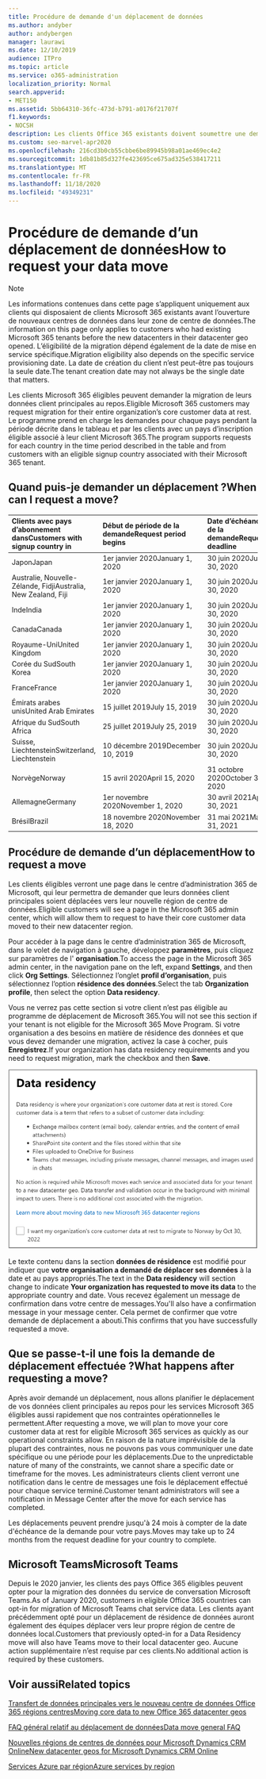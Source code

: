 ```yaml
---
title: Procédure de demande d'un déplacement de données
ms.author: andyber
author: andybergen
manager: laurawi
ms.date: 12/10/2019
audience: ITPro
ms.topic: article
ms.service: o365-administration
localization_priority: Normal
search.appverid:
- MET150
ms.assetid: 5bb64310-36fc-473d-b791-a0176f21707f
f1.keywords:
- NOCSH
description: Les clients Office 365 existants doivent soumettre une demande avant la date d’échéance de leur pays pour que leurs données Microsoft 365 services soient déplacées vers leur nouvelle région géographique.
ms.custom: seo-marvel-apr2020
ms.openlocfilehash: 216cd3b0cb55cbbe6be89945b98a01ae469ec4e2
ms.sourcegitcommit: 1db81b85d327fe423695ce675ad325e538417211
ms.translationtype: MT
ms.contentlocale: fr-FR
ms.lasthandoff: 11/18/2020
ms.locfileid: "49349231"
---
```

# <a name="how-to-request-your-data-move"></a><span data-ttu-id="a9afb-103">Procédure de demande d’un déplacement de données</span><span class="sxs-lookup"><span data-stu-id="a9afb-103">How to request your data move</span></span>

> [!NOTE]
> <span data-ttu-id="a9afb-104">Les informations contenues dans cette page s’appliquent uniquement aux clients qui disposaient de clients Microsoft 365 existants avant l’ouverture de nouveaux centres de données dans leur zone de centre de données.</span><span class="sxs-lookup"><span data-stu-id="a9afb-104">The information on this page only applies to customers who had existing Microsoft 365 tenants before the new datacenters in their datacenter geo opened.</span></span> <span data-ttu-id="a9afb-105">L’éligibilité de la migration dépend également de la date de mise en service spécifique.</span><span class="sxs-lookup"><span data-stu-id="a9afb-105">Migration eligibility also depends on the specific service provisioning date.</span></span>  <span data-ttu-id="a9afb-106">La date de création du client n’est peut-être pas toujours la seule date.</span><span class="sxs-lookup"><span data-stu-id="a9afb-106">The tenant creation date may not always be the single date that matters.</span></span>
  
<span data-ttu-id="a9afb-107">Les clients Microsoft 365 éligibles peuvent demander la migration de leurs données client principales au repos.</span><span class="sxs-lookup"><span data-stu-id="a9afb-107">Eligible Microsoft 365 customers may request migration for their entire organization’s core customer data at rest.</span></span>  <span data-ttu-id="a9afb-108">Le programme prend en charge les demandes pour chaque pays pendant la période décrite dans le tableau et par les clients avec un pays d’inscription éligible associé à leur client Microsoft 365.</span><span class="sxs-lookup"><span data-stu-id="a9afb-108">The program supports requests for each country in the time period described in the table and from customers with an eligible signup country associated with their Microsoft 365 tenant.</span></span>
  
## <a name="when-can-i-request-a-move"></a><span data-ttu-id="a9afb-109">Quand puis-je demander un déplacement ?</span><span class="sxs-lookup"><span data-stu-id="a9afb-109">When can I request a move?</span></span>

| <span data-ttu-id="a9afb-110">Clients avec pays d’abonnement dans</span><span class="sxs-lookup"><span data-stu-id="a9afb-110">Customers with signup country in</span></span> | <span data-ttu-id="a9afb-111">Début de période de la demande</span><span class="sxs-lookup"><span data-stu-id="a9afb-111">Request period begins</span></span> | <span data-ttu-id="a9afb-112">Date d’échéance de la demande</span><span class="sxs-lookup"><span data-stu-id="a9afb-112">Request deadline</span></span> |
|:-----|:-----|:-----|
|<span data-ttu-id="a9afb-113">Japon</span><span class="sxs-lookup"><span data-stu-id="a9afb-113">Japan</span></span>  <br/> |<span data-ttu-id="a9afb-114">1er janvier 2020</span><span class="sxs-lookup"><span data-stu-id="a9afb-114">January 1, 2020</span></span>  <br/> |<span data-ttu-id="a9afb-115">30 juin 2020</span><span class="sxs-lookup"><span data-stu-id="a9afb-115">June 30, 2020</span></span>  <br/> |
|<span data-ttu-id="a9afb-116">Australie, Nouvelle-Zélande, Fidji</span><span class="sxs-lookup"><span data-stu-id="a9afb-116">Australia, New Zealand, Fiji</span></span>  <br/> |<span data-ttu-id="a9afb-117">1er janvier 2020</span><span class="sxs-lookup"><span data-stu-id="a9afb-117">January 1, 2020</span></span>  <br/> |<span data-ttu-id="a9afb-118">30 juin 2020</span><span class="sxs-lookup"><span data-stu-id="a9afb-118">June 30, 2020</span></span>  <br/> |
|<span data-ttu-id="a9afb-119">Inde</span><span class="sxs-lookup"><span data-stu-id="a9afb-119">India</span></span>  <br/> |<span data-ttu-id="a9afb-120">1er janvier 2020</span><span class="sxs-lookup"><span data-stu-id="a9afb-120">January 1, 2020</span></span>  <br/> |<span data-ttu-id="a9afb-121">30 juin 2020</span><span class="sxs-lookup"><span data-stu-id="a9afb-121">June 30, 2020</span></span>  <br/> |
|<span data-ttu-id="a9afb-122">Canada</span><span class="sxs-lookup"><span data-stu-id="a9afb-122">Canada</span></span>  <br/> |<span data-ttu-id="a9afb-123">1er janvier 2020</span><span class="sxs-lookup"><span data-stu-id="a9afb-123">January 1, 2020</span></span>  <br/> |<span data-ttu-id="a9afb-124">30 juin 2020</span><span class="sxs-lookup"><span data-stu-id="a9afb-124">June 30, 2020</span></span>  <br/> |
|<span data-ttu-id="a9afb-125">Royaume-Uni</span><span class="sxs-lookup"><span data-stu-id="a9afb-125">United Kingdom</span></span>  <br/> |<span data-ttu-id="a9afb-126">1er janvier 2020</span><span class="sxs-lookup"><span data-stu-id="a9afb-126">January 1, 2020</span></span>  <br/> |<span data-ttu-id="a9afb-127">30 juin 2020</span><span class="sxs-lookup"><span data-stu-id="a9afb-127">June 30, 2020</span></span>  <br/> |
|<span data-ttu-id="a9afb-128">Corée du Sud</span><span class="sxs-lookup"><span data-stu-id="a9afb-128">South Korea</span></span>  <br/> |<span data-ttu-id="a9afb-129">1er janvier 2020</span><span class="sxs-lookup"><span data-stu-id="a9afb-129">January 1, 2020</span></span>  <br/> |<span data-ttu-id="a9afb-130">30 juin 2020</span><span class="sxs-lookup"><span data-stu-id="a9afb-130">June 30, 2020</span></span>  <br/> |
|<span data-ttu-id="a9afb-131">France</span><span class="sxs-lookup"><span data-stu-id="a9afb-131">France</span></span>  <br/> |<span data-ttu-id="a9afb-132">1er janvier 2020</span><span class="sxs-lookup"><span data-stu-id="a9afb-132">January 1, 2020</span></span>  <br/> |<span data-ttu-id="a9afb-133">30 juin 2020</span><span class="sxs-lookup"><span data-stu-id="a9afb-133">June 30, 2020</span></span>  <br/> |
|<span data-ttu-id="a9afb-134">Émirats arabes unis</span><span class="sxs-lookup"><span data-stu-id="a9afb-134">United Arab Emirates</span></span>  <br/> |<span data-ttu-id="a9afb-135">15 juillet 2019</span><span class="sxs-lookup"><span data-stu-id="a9afb-135">July 15, 2019</span></span>  <br/> |<span data-ttu-id="a9afb-136">30 juin 2020</span><span class="sxs-lookup"><span data-stu-id="a9afb-136">June 30, 2020</span></span>  <br/> |
|<span data-ttu-id="a9afb-137">Afrique du Sud</span><span class="sxs-lookup"><span data-stu-id="a9afb-137">South Africa</span></span>  <br/> |<span data-ttu-id="a9afb-138">25 juillet 2019</span><span class="sxs-lookup"><span data-stu-id="a9afb-138">July 25, 2019</span></span>  <br/> |<span data-ttu-id="a9afb-139">30 juin 2020</span><span class="sxs-lookup"><span data-stu-id="a9afb-139">June 30, 2020</span></span>  <br/> |
|<span data-ttu-id="a9afb-140">Suisse, Liechtenstein</span><span class="sxs-lookup"><span data-stu-id="a9afb-140">Switzerland, Liechtenstein</span></span>  <br/> |<span data-ttu-id="a9afb-141">10 décembre 2019</span><span class="sxs-lookup"><span data-stu-id="a9afb-141">December 10, 2019</span></span>  <br/> |<span data-ttu-id="a9afb-142">30 juin 2020</span><span class="sxs-lookup"><span data-stu-id="a9afb-142">June 30, 2020</span></span>  <br/> |
|<span data-ttu-id="a9afb-143">Norvège</span><span class="sxs-lookup"><span data-stu-id="a9afb-143">Norway</span></span>  <br/> |<span data-ttu-id="a9afb-144">15 avril 2020</span><span class="sxs-lookup"><span data-stu-id="a9afb-144">April 15, 2020</span></span>  <br/> |<span data-ttu-id="a9afb-145">31 octobre 2020</span><span class="sxs-lookup"><span data-stu-id="a9afb-145">October 31, 2020</span></span>  <br/> |
|<span data-ttu-id="a9afb-146">Allemagne</span><span class="sxs-lookup"><span data-stu-id="a9afb-146">Germany</span></span>  <br/> |<span data-ttu-id="a9afb-147">1er novembre 2020</span><span class="sxs-lookup"><span data-stu-id="a9afb-147">November 1, 2020</span></span>  <br/> |<span data-ttu-id="a9afb-148">30 avril 2021</span><span class="sxs-lookup"><span data-stu-id="a9afb-148">April 30, 2021</span></span>  <br/> |
|<span data-ttu-id="a9afb-149">Brésil</span><span class="sxs-lookup"><span data-stu-id="a9afb-149">Brazil</span></span>  <br/> |<span data-ttu-id="a9afb-150">18 novembre 2020</span><span class="sxs-lookup"><span data-stu-id="a9afb-150">November 18, 2020</span></span>  <br/> |<span data-ttu-id="a9afb-151">31 mai 2021</span><span class="sxs-lookup"><span data-stu-id="a9afb-151">May 31, 2021</span></span>  <br/> |

## <a name="how-to-request-a-move"></a><span data-ttu-id="a9afb-152">Procédure de demande d’un déplacement</span><span class="sxs-lookup"><span data-stu-id="a9afb-152">How to request a move</span></span>

<span data-ttu-id="a9afb-153">Les clients éligibles verront une page dans le centre d’administration 365 de Microsoft, qui leur permettra de demander que leurs données client principales soient déplacées vers leur nouvelle région de centre de données.</span><span class="sxs-lookup"><span data-stu-id="a9afb-153">Eligible customers will see a page in the Microsoft 365 admin center, which will allow them to request to have their core customer data moved to their new datacenter region.</span></span>  
  
<span data-ttu-id="a9afb-154">Pour accéder à la page dans le centre d’administration 365 de Microsoft, dans le volet de navigation à gauche, développez **paramètres**, puis cliquez sur paramètres de l' **organisation**.</span><span class="sxs-lookup"><span data-stu-id="a9afb-154">To access the page in the Microsoft 365 admin center, in the navigation pane on the left, expand **Settings**, and then click **Org Settings**.</span></span>
<span data-ttu-id="a9afb-155">Sélectionnez l’onglet **profil d’organisation**, puis sélectionnez l’option **résidence des données**.</span><span class="sxs-lookup"><span data-stu-id="a9afb-155">Select the tab **Organization profile**, then select the option **Data residency**.</span></span>
  
<span data-ttu-id="a9afb-156">Vous ne verrez pas cette section si votre client n’est pas éligible au programme de déplacement de Microsoft 365.</span><span class="sxs-lookup"><span data-stu-id="a9afb-156">You will not see this section if your tenant is not eligible for the Microsoft 365 Move Program.</span></span>  <span data-ttu-id="a9afb-157">Si votre organisation a des besoins en matière de résidence des données et que vous devez demander une migration, activez la case à cocher, puis **Enregistrez**.</span><span class="sxs-lookup"><span data-stu-id="a9afb-157">If your organization has data residency requirements and you need to request migration, mark the checkbox and then **Save**.</span></span>
  
![Écran de l'action d'abonnement dans le centre de données](../media/dataresidencyflyoutae.jpg)
  
<span data-ttu-id="a9afb-159">Le texte contenu dans la section **données de résidence** est modifié pour indiquer que **votre organisation a demandé de déplacer ses données** à la date et au pays appropriés.</span><span class="sxs-lookup"><span data-stu-id="a9afb-159">The text in the **Data residency** will section change to indicate **Your organization has requested to move its data** to the appropriate country and date.</span></span> <span data-ttu-id="a9afb-160">Vous recevez également un message de confirmation dans votre centre de messages.</span><span class="sxs-lookup"><span data-stu-id="a9afb-160">You'll also have a confirmation message in your message center.</span></span> <span data-ttu-id="a9afb-161">Cela permet de confirmer que votre demande de déplacement a abouti.</span><span class="sxs-lookup"><span data-stu-id="a9afb-161">This confirms that you have successfully requested a move.</span></span> 
  
## <a name="what-happens-after-requesting-a-move"></a><span data-ttu-id="a9afb-162">Que se passe-t-il une fois la demande de déplacement effectuée ?</span><span class="sxs-lookup"><span data-stu-id="a9afb-162">What happens after requesting a move?</span></span>

<span data-ttu-id="a9afb-163">Après avoir demandé un déplacement, nous allons planifier le déplacement de vos données client principales au repos pour les services Microsoft 365 éligibles aussi rapidement que nos contraintes opérationnelles le permettent.</span><span class="sxs-lookup"><span data-stu-id="a9afb-163">After requesting a move, we will plan to move your core customer data at rest for eligible Microsoft 365 services as quickly as our operational constraints allow.</span></span> <span data-ttu-id="a9afb-164">En raison de la nature imprévisible de la plupart des contraintes, nous ne pouvons pas vous communiquer une date spécifique ou une période pour les déplacements.</span><span class="sxs-lookup"><span data-stu-id="a9afb-164">Due to the unpredictable nature of many of the constraints, we cannot share a specific date or timeframe for the moves.</span></span> <span data-ttu-id="a9afb-165">Les administrateurs clients client verront une notification dans le centre de messages une fois le déplacement effectué pour chaque service terminé.</span><span class="sxs-lookup"><span data-stu-id="a9afb-165">Customer tenant administrators will see a notification in Message Center after the move for each service has completed.</span></span>
  
<span data-ttu-id="a9afb-166">Les déplacements peuvent prendre jusqu'à 24 mois à compter de la date d'échéance de la demande pour votre pays.</span><span class="sxs-lookup"><span data-stu-id="a9afb-166">Moves may take up to 24 months from the request deadline for your country to complete.</span></span>
  
## <a name="microsoft-teams"></a><span data-ttu-id="a9afb-167">Microsoft Teams</span><span class="sxs-lookup"><span data-stu-id="a9afb-167">Microsoft Teams</span></span>

<span data-ttu-id="a9afb-168">Depuis le 2020 janvier, les clients des pays Office 365 éligibles peuvent opter pour la migration des données du service de conversation Microsoft Teams.</span><span class="sxs-lookup"><span data-stu-id="a9afb-168">As of January 2020, customers in eligible Office 365 countries can opt-in for migration of Microsoft Teams chat service data.</span></span>  <span data-ttu-id="a9afb-169">Les clients ayant précédemment opté pour un déplacement de résidence de données auront également des équipes déplacer vers leur propre région de centre de données local.</span><span class="sxs-lookup"><span data-stu-id="a9afb-169">Customers that previously opted-in for a Data Residency move will also have Teams move to their local datacenter geo.</span></span>  <span data-ttu-id="a9afb-170">Aucune action supplémentaire n’est requise par ces clients.</span><span class="sxs-lookup"><span data-stu-id="a9afb-170">No additional action is required by these customers.</span></span>

## <a name="related-topics"></a><span data-ttu-id="a9afb-171">Voir aussi</span><span class="sxs-lookup"><span data-stu-id="a9afb-171">Related topics</span></span>

[<span data-ttu-id="a9afb-172">Transfert de données principales vers le nouveau centre de données Office 365 régions centres</span><span class="sxs-lookup"><span data-stu-id="a9afb-172">Moving core data to new Office 365 datacenter geos</span></span>](moving-data-to-new-datacenter-geos.md)

[<span data-ttu-id="a9afb-173">FAQ général relatif au déplacement de données</span><span class="sxs-lookup"><span data-stu-id="a9afb-173">Data move general FAQ</span></span>](data-move-faq.md)

[<span data-ttu-id="a9afb-174">Nouvelles régions de centres de données pour Microsoft Dynamics CRM Online</span><span class="sxs-lookup"><span data-stu-id="a9afb-174">New datacenter geos for Microsoft Dynamics CRM Online</span></span>](https://go.microsoft.com/fwlink/p/?Linkid=615924)
  
[<span data-ttu-id="a9afb-175">Services Azure par région</span><span class="sxs-lookup"><span data-stu-id="a9afb-175">Azure services by region</span></span>](https://azure.microsoft.com/regions/)
  


